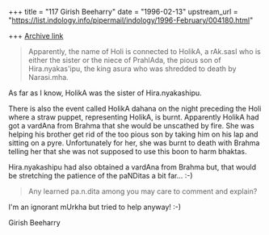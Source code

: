 +++
title = "117 Girish Beeharry"
date = "1996-02-13"
upstream_url = "https://list.indology.info/pipermail/indology/1996-February/004180.html"

+++
[Archive link](https://list.indology.info/pipermail/indology/1996-February/004180.html)

>Apparently, the name of Holi is connected to HolikA, a rAk.sasI who
>is either the sister or the niece of PrahlAda, the pious son of
>Hira.nyakas'ipu, the king asura who was shredded to death by Narasi.mha.

As far as I know, HolikA was the sister of Hira.nyakashipu. 

There is also the event called HolikA dahana on the night preceding the Holi 
where a straw puppet, representing HolikA, is burnt. Apparently HolikA had got
a vardAna from Brahma that she would be unscathed by fire. She was helping his
brother get rid of the too pious son by taking him on his lap and sitting on a 
pyre. Unfortunately for her, she was burnt to death with Brahma telling her 
that she was not supposed to use this boon to harm bhaktas. 

Hira.nyakashipu had also obtained a vardAna from Brahma but, that would be 
stretching the patience of the paNDitas a bit far... :-)

>Any learned pa.n.dita among you may care to comment and explain?

I'm an ignorant mUrkha but tried to help anyway! :-)

Girish Beeharry




